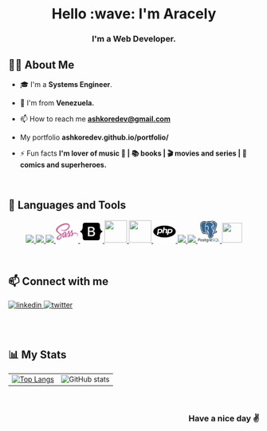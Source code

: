 
<h1 align="center"> Hello :wave: I'm Aracely </h1>
<h3 align="center"> I'm a Web Developer. </h3>

## :man_technologist:  About Me

- :mortar_board:  I'm a **Systems Engineer**.

- :house_with_garden:  I'm from **Venezuela.**

- :mailbox:  How to reach me **ashkoredev@gmail.com**

- My portfolio **ashkoredev.github.io/portfolio/**

- :zap:  Fun facts **I'm lover of music 🎸 | 📚 books | 🎬 movies and series | 🦸 comics and superheroes.**

</br>

## :rocket: Languages and Tools

<p align="center"> 
  <a href="https://www.w3.org/html/" target="_blank" title="HTML5"> 
    <img src="https://img.icons8.com/color/48/000000/html-5.png"/>
  </a> 
  <a href="https://www.w3schools.com/css/" target="_blank" title="CSS3"> 
    <img src="https://img.icons8.com/color/48/000000/css3.png"/>
  </a> 
  <a href="https://developer.mozilla.org/en-US/docs/Web/JavaScript" target="_blank" title="JavaScript"> 
    <img src="https://img.icons8.com/color/48/000000/javascript.png"/>
  </a>
  <a href="https://sass-lang.com" target="_blank" title="Sass">
    <img src="https://raw.githubusercontent.com/devicons/devicon/master/icons/sass/sass-original.svg" width="45" height="45"/>
  </a> 
  <a href="https://getbootstrap.com" target="_blank" title="Bootstrap">
    <img src="https://github.com/devicons/devicon/blob/master/icons/bootstrap/bootstrap-plain.svg" width="45"/>
  </a>
  <a href="https://tailwindcss.com/" target="_blank" title="TailwindCSS">
    <img src="https://www.vectorlogo.zone/logos/tailwindcss/tailwindcss-icon.svg" width="45" height="45"/>
  </a>  
  <a href="https://www.webcomponents.org/" target="_blank" title="Web Components">
    <img src="https://www.vectorlogo.zone/logos/webcomponents/webcomponents-icon.svg" width="45" height="45"/>
  </a>
  <a href="https://www.php.net/" target="_blank" title="PHP">
    <img src="https://github.com/devicons/devicon/blob/master/icons/php/php-plain.svg" width="45"/>
  </a> 
  <a href="https://nodejs.org" target="_blank" title="NodeJs">
    <img src="https://img.icons8.com/color/48/000000/nodejs.png"/>
  </a> 
  <a href="https://www.mysql.com/" target="_blank" title="MySQL">
    <img src="https://img.icons8.com/fluent/50/000000/mysql-logo.png"/>
  </a>
  <a href="https://www.postgresql.org" target="_blank" title="PostgreSQL">
    <img src="https://raw.githubusercontent.com/devicons/devicon/master/icons/postgresql/postgresql-original-wordmark.svg" width="45" height="45"/>
  </a> 
  <a href="https://postman.com" target="_blank" title="Postman">
    <img src="https://www.vectorlogo.zone/logos/getpostman/getpostman-icon.svg" width="40" height="40"/>
  </a>
</p>

</br>

## :mailbox: Connect with me

<p align="left">

<a href = "https://www.linkedin.com/in/AshkoreDev/" title="Lindekin">
  <img src="https://img.icons8.com/color/48/000000/linkedin.png" alt="linkedin" width="40" height="40"/>
</a>
<a href = "https://twitter.com/AshkoreDev" title="Twitter">
  <img src="https://img.icons8.com/fluency/48/000000/twitter.png" alt="twitter" width="40" height="40"/>
</a>

</br></br>

## 📊 My Stats 

|                   |                    |
| ----------------- | ------------------ |
| [![Top Langs](https://github-readme-stats.vercel.app/api/top-langs/?username=AshkoreDev&layout=compact&theme=tokyonight)](https://github.com/AshkoreDev/github-readme-stats) | ![GitHub stats](https://github-readme-stats.vercel.app/api?username=AshkoreDev&show_icons=true&theme=tokyonight) |

</br>

<h3 align="right"> Have a nice day ✌️ </h3> 

